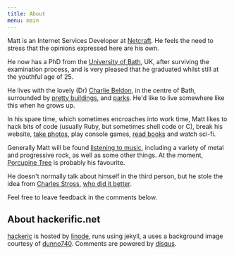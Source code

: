 ```yaml
--- 
title: About
menu: main
--- 
```


Matt is an Internet Services Developer at [Netcraft][1]. He feels the need to stress that the opinions expressed here are his own.

He now has a PhD from the [University of Bath][2], UK, after surviving the examination process, and is very pleased that he graduated whilst still at the youthful age of 25.

He lives with the lovely (Dr) [Charlie Beldon][3], in the centre of Bath, surrounded by [pretty buildings][4], and [parks][5]. He'd like to live somewhere like this when he grows up.

In his spare time, which sometimes encroaches into work time, Matt likes to hack bits of code (usually Ruby, but sometimes shell code or C), break his website, [take photos][6], play console games, [read books][7] and watch sci-fi.

Generally Matt will be found [listening to music][8], including a variety of metal and progressive rock, as well as some other things. At the moment, [Porcupine Tree][9] is probably his favourite.

He doesn't normally talk about himself in the third person, but he stole the idea from [Charles Stross][10], [who did it better][11].

Feel free to leave feedback in the comments below.

## About hackerific.net

[hackeric][12] is hosted by [linode][13], runs using jekyll, a uses a background image courtesy of [dunno740][14]. Comments are powered by [disqus][15].

[1]: http://netcraft.com
[2]: http://www.bath.ac.uk
[3]: http://charliebeldon.com
[4]: http://www.flickr.com/photos/mattfoster/sets/72157601599289776/ "Bath Stone: A Study - a set on Flickr"
[5]: http://www.flickr.com/photos/mattfoster/sets/72157601823551359/ "Prior Park 2007 - a set on Flickr"
[6]: http://flickr.com/photos/mattfoster
[7]: http://www.librarything.com/catalog/mattfoster "LibraryThing | Catalog your books online"
[8]: http://www.last.fm/user/mattfoster
[9]: http://www.porcupinetree.com/ "Porcupine Tree - Official Website"
[10]: http://www.antipope.org/charlie/ "Charlie's Place"
[11]: http://www.antipope.org/charlie/fiction/faq.html "The Charles Stross FAQ"
[12]: http://hackerific.net
[13]: http://www.linode.com/?r=8286d0289967d947e7c31ce95a486b557e681895
[14]: http://www.colourlovers.com/pattern/1301995/circuit_board
[15]: http://disqus.com
  

